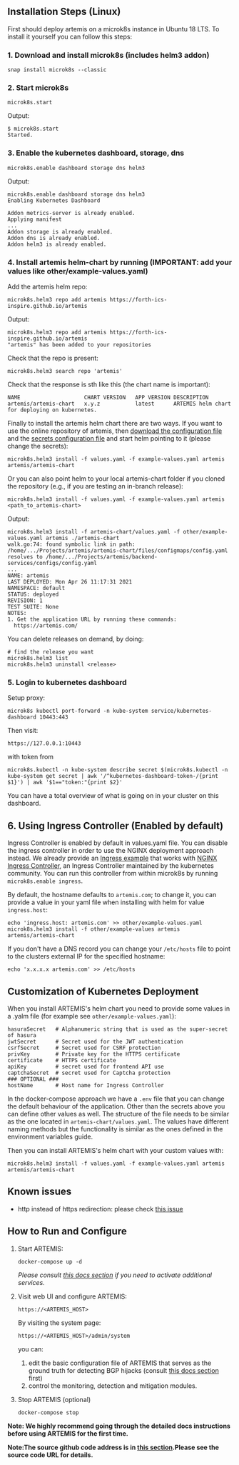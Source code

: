 ## Installation Steps (Linux)

First should deploy artemis on a microk8s instance in Ubuntu 18 LTS. To install it yourself you can follow this steps:

### 1. Download and install microk8s (includes helm3 addon)

```
snap install microk8s --classic
```

### 2. Start microk8s

```
microk8s.start
```

Output:

```
$ microk8s.start
Started.
```

### 3. Enable the kubernetes dashboard, storage, dns

```
microk8s.enable dashboard storage dns helm3
```

Output:

```
microk8s.enable dashboard storage dns helm3
Enabling Kubernetes Dashboard

Addon metrics-server is already enabled.
Applying manifest
...
Addon storage is already enabled.
Addon dns is already enabled.
Addon helm3 is already enabled.
```

### 4. Install artemis helm-chart by running (**IMPORTANT**: add your values like other/example-values.yaml)

Add the artemis helm repo:

```
microk8s.helm3 repo add artemis https://forth-ics-inspire.github.io/artemis
```

Output:

```
microk8s.helm3 repo add artemis https://forth-ics-inspire.github.io/artemis
"artemis" has been added to your repositories
```

Check that the repo is present:

```
microk8s.helm3 search repo 'artemis'
```

Check that the response is sth like this (the chart name is important):

```
NAME                 	CHART VERSION	APP VERSION	DESCRIPTION
artemis/artemis-chart	x.y.z        	latest     	ARTEMIS helm chart for deploying on kubernetes.
```

Finally to install the artemis helm chart there are two ways. If you want to use the online repository of artemis, then [download the configuration file](https://raw.githubusercontent.com/FORTH-ICS-INSPIRE/artemis/master/artemis-chart/values.yaml) and the [secrets configuration file](https://raw.githubusercontent.com/FORTH-ICS-INSPIRE/artemis/master/other/example-values.yaml) and start helm pointing to it (please change the secrets):

```
microk8s.helm3 install -f values.yaml -f example-values.yaml artemis artemis/artemis-chart
```

Or you can also point helm to your local artemis-chart folder if you cloned the repository (e.g., if you are testing an in-branch release):

```
microk8s.helm3 install -f values.yaml -f example-values.yaml artemis <path_to_artemis-chart>
```

Output:

```
microk8s.helm3 install -f artemis-chart/values.yaml -f other/example-values.yaml artemis ./artemis-chart
walk.go:74: found symbolic link in path: /home/.../Projects/artemis/artemis-chart/files/configmaps/config.yaml resolves to /home/.../Projects/artemis/backend-services/configs/config.yaml
...
NAME: artemis
LAST DEPLOYED: Mon Apr 26 11:17:31 2021
NAMESPACE: default
STATUS: deployed
REVISION: 1
TEST SUITE: None
NOTES:
1. Get the application URL by running these commands:
  https://artemis.com/
```

You can delete releases on demand, by doing:

```
# find the release you want
microk8s.helm3 list
microk8s.helm3 uninstall <release>
```

### 5. Login to kubernetes dashboard

Setup proxy:

```
microk8s kubectl port-forward -n kube-system service/kubernetes-dashboard 10443:443
```

Then visit:

```
https://127.0.0.1:10443
```

with token from

```
microk8s.kubectl -n kube-system describe secret $(microk8s.kubectl -n kube-system get secret | awk '/^kubernetes-dashboard-token-/{print $1}') | awk '$1=="token:"{print $2}'
```

You can have a total overview of what is going on in your cluster on this dashboard.

## 6. Using Ingress Controller (Enabled by default)

Ingress Controller is enabled by default in values.yaml file. You can disable the ingress controller in order to use the NGINX deployment approach instead. We already provide an [Ingress example](https://github.com/FORTH-ICS-INSPIRE/artemis/blob/master/artemis-chart/templates/ingresses.yaml) that works with [NGINX Ingress Controller](https://github.com/kubernetes/ingress-nginx), an Ingress Controller maintained by the kubernetes community. You can run this controller from within microk8s by running `microk8s.enable ingress`.

By default, the hostname defaults to `artemis.com`; to change it, you can provide a value in your yaml file when installing with helm for value `ingress.host`:

```
echo 'ingress.host: artemis.com' >> other/example-values.yaml
microk8s.helm3 install -f other/example-values artemis artemis/artemis-chart
```

If you don't have a DNS record you can change your `/etc/hosts` file to point to the clusters external IP for the specified hostname:

```
echo 'x.x.x.x artemis.com' >> /etc/hosts
```

## Customization of Kubernetes Deployment

When you install ARTEMIS's helm chart you need to provide some values in a .yalm file (for example see `other/example-values.yaml`):

```
hasuraSecret   # Alphanumeric string that is used as the super-secret of hasura
jwtSecret      # Secret used for the JWT authentication
csrfSecret     # Secret used for CSRF protection
privKey        # Private key for the HTTPS certificate
certificate    # HTTPS certificate
apiKey         # secret used for frontend API use
captchaSecret  # secret used for Captcha protection
### OPTIONAL ###
hostName       # Host name for Ingress Controller
```

In the docker-compose approach we have a `.env` file that you can change the default behaviour of the application. Other than the secrets above you can define other values as well. The structure of the file needs to be similar as the one located in `artemis-chart/values.yaml`. The values have different naming methods but the functionality is similar as the ones defined in the environment variables guide.

Then you can install ARTEMIS's helm chart with your custom values with:

```
microk8s.helm3 install -f values.yaml -f example-values.yaml artemis artemis/artemis-chart
```

## Known issues

- http instead of https redirection: please check [this issue](https://github.com/FORTH-ICS-INSPIRE/artemis/issues/200)

## How to Run and Configure

1. Start ARTEMIS:

   ```
   docker-compose up -d
   ```
   *Please consult [this docs section](https://bgpartemis.readthedocs.io/en/latest/running/) if you need to activate additional services.*

5. Visit web UI and configure ARTEMIS:

   ```
   https://<ARTEMIS_HOST>
   ```
   By visiting the system page:
   ```
   https://<ARTEMIS_HOST>/admin/system
   ```
   you can:
   1. edit the basic configuration file of ARTEMIS that serves as the ground truth for detecting BGP hijacks (consult [this docs section](https://bgpartemis.readthedocs.io/en/latest/basicconf/) first)
   2. control the monitoring, detection and mitigation modules.

6. Stop ARTEMIS (optional)

   ```
   docker-compose stop
   ```

**Note: We highly recommend going through the detailed docs instructions before using ARTEMIS for the first time.**

**Note:The source github code address is in [this section](https://github.com/FORTH-ICS-INSPIRE/artemis).Please see the source code URL for details.**